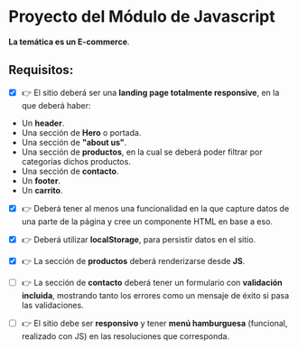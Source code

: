 # Proyecto del Módulo de Javascript

 **La temática es un E-commerce**.

## Requisitos:

- [x] 👉 El sitio deberá ser una **landing page totalmente responsive**, en la que deberá haber:

- Un **header**.
- Una sección de **Hero** o portada.
- Una sección de **"about us"**.
- Una sección de **productos**, en la cual se deberá poder filtrar por categorías dichos productos.
- Una sección de **contacto**.
- Un **footer**.
- Un **carrito**.

- [x] 👉 Deberá tener al menos una funcionalidad en la que capture datos de una parte de la página y cree un componente HTML en base a eso.

- [x] 👉 Deberá utilizar **localStorage**, para persistir datos en el sitio.

- [x] 👉 La sección de **productos** deberá renderizarse desde **JS**.

- [ ] 👉 La sección de **contacto** deberá tener un formulario con **validación incluida**, mostrando tanto los errores como un mensaje de éxito si pasa las validaciones.

- [ ] 👉 El sitio debe ser **responsivo** y tener **menú hamburguesa** (funcional, realizado con JS) en las resoluciones que corresponda.


